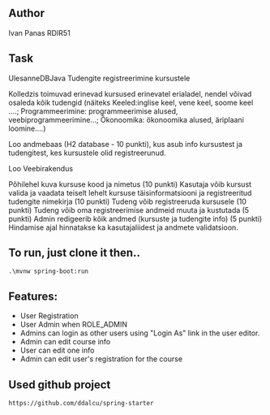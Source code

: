 ## Author 
Ivan Panas RDIR51

## Task
UlesanneDBJava
Tudengite registreerimine kursustele

Kolledzis toimuvad erinevad kursused erinevatel erialadel, nendel võivad  osaleda kõik tudengid (näiteks Keeled:inglise keel, vene keel, soome keel ....; Programmeerimine: programmeerimise alused, veebiprogrammeerimine...; Õkonoomika: ökonoomika alused, äriplaani loomine....)

Loo andmebaas (H2 database - 10 punkti), kus asub  info kursustest ja tudengitest, kes kursustele olid registreerunud.

Loo Veebirakendus

Põhilehel kuva kursuse kood ja nimetus (10 punkti)
Kasutaja võib kursust valida ja vaadata teiselt lehelt  kursuse täisinformatsiooni ja registreeritud tudengite nimekirja (10 punkti)
Tudeng võib registreeruda kursusele (10 punkti)
Tudeng võib oma registreerimise andmeid muuta ja kustutada (5 punkti)
Admin redigeerib kõik andmed (kursuste ja tudengite info) (5 punkti)
Hindamise ajal hinnatakse ka kasutajaliidest ja andmete validatsioon.


## To run, just clone it then..

    .\mvnw spring-boot:run

## Features:

* User Registration
* User Admin when ROLE_ADMIN
* Admins can login as other users using "Login As" link in the user editor.
* Admin can edit course info
* User can edit one info
* Admin can edit user's registration for the course

## Used github project

    https://github.com/ddalcu/spring-starter  
